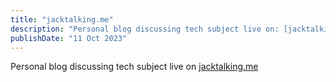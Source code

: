 ```yaml
---
title: "jacktalking.me"
description: "Personal blog discussing tech subject live on: [jacktalking.me]"
publishDate: "11 Oct 2023"
---
```


Personal blog discussing tech subject live on [jacktalking.me](https://jacktalking.me)
